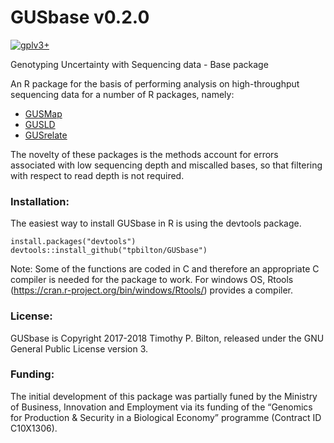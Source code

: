 # GUSbase v0.2.0

[![gplv3+](https://img.shields.io/badge/license-GPLv3-blue.svg)](https://www.gnu.org/licenses/gpl.html)

Genotyping Uncertainty with Sequencing data - Base package

An R package for the basis of performing analysis on high-throughput sequencing data for a number of R packages, namely:
- [GUSMap](https://github.com/tpbilton/GUSMap)
- [GUSLD](https://github.com/AgResearch/GUS-LD)
- [GUSrelate](https://github.com/AgResearch/GUSrelate)

The novelty of these packages is the methods account for errors associated with low sequencing depth and miscalled bases, so that filtering with respect to read depth is not required. 

### Installation:

The easiest way to install GUSbase in R is using the devtools package.

```
install.packages("devtools")
devtools::install_github("tpbilton/GUSbase")
```
Note: Some of the functions are coded in C and therefore an appropriate C compiler is needed for the package to work. For windows OS, Rtools (https://cran.r-project.org/bin/windows/Rtools/) provides a compiler. 


### License:

GUSbase is Copyright 2017-2018 Timothy P. Bilton, released under the GNU General Public License version 3.

### Funding:
The initial development of this package was partially funed by the Ministry of Business, Innovation and Employment via its funding of the “Genomics for Production & Security in a Biological Economy” programme (Contract ID C10X1306).
